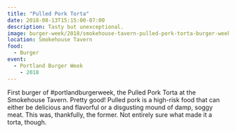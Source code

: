 ```yaml
---
title: "Pulled Pork Torta"
date: 2018-08-13T15:15:00-07:00
description: Tasty but unexceptional.
image: burger-week/2018/smokehouse-tavern-pulled-pork-torta-burger-week-2018.jpg
location: Smokehouse Tavern
food:
  - Burger
event: 
  - Portland Burger Week
    - 2018
---
```


First burger of #portlandburgerweek, the Pulled Pork Torta at the Smokehouse Tavern. Pretty good! Pulled pork is a high-risk food that can either be delicious and flavorful or a disgusting mound of damp, soggy meat. This was, thankfully, the former. Not entirely sure what made it a torta, though.
